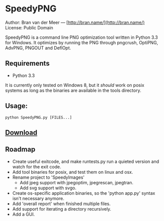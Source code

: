 # SpeedyPNG

Author: Bran van der Meer — [http://bran.name/](http://bran.name/)  
License: Public Domain

SpeedyPNG is a command line PNG optimization tool written in Python 3.3 for Windows. It optimizes by running the PNG through pngcrush, OptiPNG, AdvPNG, PNGOUT and DeflOpt.

## Requirements
- Python 3.3

It is currently only tested on Windows 8, but it _should_ work on posix systems as long as the binaries are available in the tools directory.

## Usage:

	python SpeedyPNG.py [FILES...]

## [Download](https://github.com/branneman/SpeedyPNG/archive/master.zip)

## Roadmap
 - Create useful exitcode, and make runtests.py run a quieted version and watch for the exit code.
 - Add tool binaries for posix, and test them on linux and osx.
 - Rename project to 'SpeedyImages'
   - Add jpeg support with jpegoptim, jpegrescan, jpegtran.
   - Add svg support with svgo.
 - Create os-specific application binaries, so the 'python app.py' syntax isn't necessary anymore.
 - Add 'overall report' when finished multiple files.
 - Add support for iterating a directory recursively.
 - Add a GUI.
